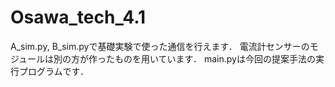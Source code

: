 # Osawa_tech_4.1

A_sim.py, B_sim.pyで基礎実験で使った通信を行えます．
電流計センサーのモジュールは別の方が作ったものを用いています．
main.pyは今回の提案手法の実行プログラムです．
